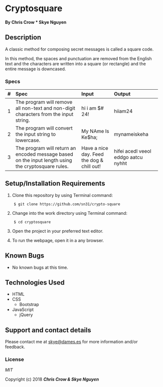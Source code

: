 # Cryptosquare

#### By **Chris Crow * Skye Nguyen**

## Description

A classic method for composing secret messages is called a square code.

In this method, the spaces and punctuation are removed from the English text and the characters are written into a square (or rectangle) and the entire message is downcased.

### Specs
| # | Spec | Input | Output |
| :-------------     | :-------------     | :------------- | :------------- |
| 1 | The program will remove all non-text and non-digit characters from the input string.  | hi i am $# 24! | hiiam24 |
| 2 | The program will convert the input string to lowercase. | My NAme Is Ke$ha;| mynameiskeha |
| 3 | The program will return an encoded message based on the input length using the cryptosquare rules. | Have a nice day. Feed the dog & chill out! | hifei acedl veeol eddgo aatcu nyhht|


## Setup/Installation Requirements

1. Clone this repository by using Terminal command:
```
    $ git clone https://github.com/sn31/crypto-square
```
2. Change into the work directory using Terminal command:
```
    $ cd cryptosquare
```
3. Open the project in your preferred text editor.

4. To run the webpage, open it in a any browser.


## Known Bugs
* No known bugs at this time.

## Technologies Used
* HTML
* CSS
  * Bootstrap
* JavaScript
  * jQuery

## Support and contact details

Please contact me at skye@dames.es for more information and/or feedback.

### License

*MIT*

Copyright (c) 2018 **_Chris Crow & Skye Nguyen_**
